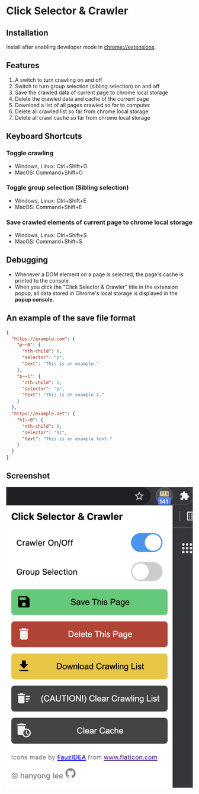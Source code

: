 # Click Selector & Crawler

## Installation

Install after enabling developer mode in <chrome://extensions>.

## Features

1. A switch to turn crawling on and off
1. Switch to turn group selection (sibling selection) on and off
1. Save the crawled data of current page to chrome local storage
1. Delete the crawled data and cache of the current page
1. Download a list of all pages crawled so far to computer
1. Delete all crawled list so far from chrome local storage
1. Delete all crawl cache so far from chrome local storage

## Keyboard Shortcuts

### Toggle crawling

- Windows, Linux: Ctrl+Shift+O
- MacOS: Command+Shift+O

### Toggle group selection (Sibling selection)

- Windows, Linux: Ctrl+Shift+E
- MacOS: Command+Shift+E

### Save crawled elements of current page to chrome local storage

- Windows, Linux: Ctrl+Shift+S
- MacOS: Command+Shift+S

## Debugging

- Whenever a DOM element on a page is selected, the page's cache is printed to the console.
- When you click the "Click Selector & Crawler" title in the extension popup, all data stored in Chrome's local storage is displayed in the **popup console**.

## An example of the save file format

```json
{
  "https://example.com": {
    "p~~0": {
      "nth-child": 0,
      "selector": "p",
      "text": "This is an example."
    },
    "p~~1": {
      "nth-child": 1,
      "selector": "p",
      "text": "This is an example 2."
    }
  },
  "https://example.net": {
    "h1~~0": {
      "nth-child": 0,
      "selector": "h1",
      "text": "This is an example text."
    }
  }
}
```

## Screenshot

![Screenshot](Screenshot.png)
